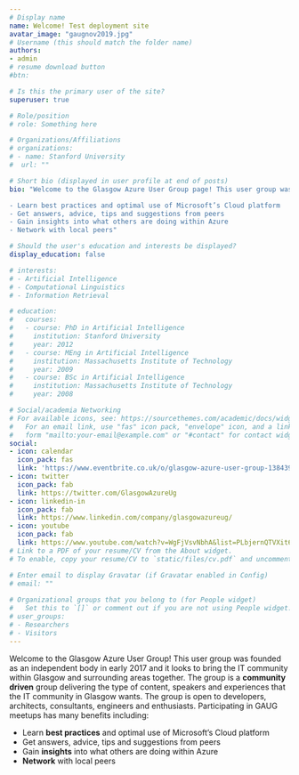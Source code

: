 ```yaml
---
# Display name
name: Welcome! Test deployment site
avatar_image: "gaugnov2019.jpg"
# Username (this should match the folder name)
authors:
- admin
# resume download button
#btn:

# Is this the primary user of the site?
superuser: true

# Role/position
# role: Something here

# Organizations/Affiliations
# organizations:
# - name: Stanford University
#  url: ""

# Short bio (displayed in user profile at end of posts)
bio: "Welcome to the Glasgow Azure User Group page! This user group was founded as an independent body in early 2017 and it looks to bring the IT community within Glasgow and surrounding areas together. The group is a community driven group delivering the type of content, speakers and experiences that the IT community in Glasgow wants. The group is open to developers, architects, consultants, engineers and enthusiasts. Participating in GAUG meetups has many benefits including:

- Learn best practices and optimal use of Microsoft’s Cloud platform
- Get answers, advice, tips and suggestions from peers
- Gain insights into what others are doing within Azure
- Network with local peers"

# Should the user's education and interests be displayed?
display_education: false

# interests:
# - Artificial Intelligence
# - Computational Linguistics
# - Information Retrieval

# education:
#   courses:
#   - course: PhD in Artificial Intelligence
#     institution: Stanford University
#     year: 2012
#   - course: MEng in Artificial Intelligence
#     institution: Massachusetts Institute of Technology
#     year: 2009
#   - course: BSc in Artificial Intelligence
#     institution: Massachusetts Institute of Technology
#     year: 2008

# Social/academia Networking
# For available icons, see: https://sourcethemes.com/academic/docs/widgets/#icons
#   For an email link, use "fas" icon pack, "envelope" icon, and a link in the
#   form "mailto:your-email@example.com" or "#contact" for contact widget.
social:
- icon: calendar
  icon_pack: fas
  link: 'https://www.eventbrite.co.uk/o/glasgow-azure-user-group-13843919802'  # For a direct email link, use "mailto:test@example.org".
- icon: twitter
  icon_pack: fab
  link: https://twitter.com/GlasgowAzureUg
- icon: linkedin-in
  icon_pack: fab
  link: https://www.linkedin.com/company/glasgowazureug/
- icon: youtube
  icon_pack: fab
  link: https://www.youtube.com/watch?v=WgFjVsvNbhA&list=PLbjernQTVXit6jd2Cb4Z4872eudxqAPJ8
# Link to a PDF of your resume/CV from the About widget.
# To enable, copy your resume/CV to `static/files/cv.pdf` and uncomment the lines below.  

# Enter email to display Gravatar (if Gravatar enabled in Config)
# email: ""
  
# Organizational groups that you belong to (for People widget)
#   Set this to `[]` or comment out if you are not using People widget.  
# user_groups:
# - Researchers
# - Visitors
---
```


Welcome to the Glasgow Azure User Group! This user group was founded as an independent body in early 2017 and it looks to bring the IT community within Glasgow and surrounding areas together. The group is a **community driven** group delivering the type of content, speakers and experiences that the IT community in Glasgow wants. The group is open to developers, architects, consultants, engineers and enthusiasts. Participating in GAUG meetups has many benefits including:

- Learn **best practices** and optimal use of Microsoft’s Cloud platform
- Get answers, advice, tips and suggestions from peers
- Gain **insights** into what others are doing within Azure
- **Network** with local peers